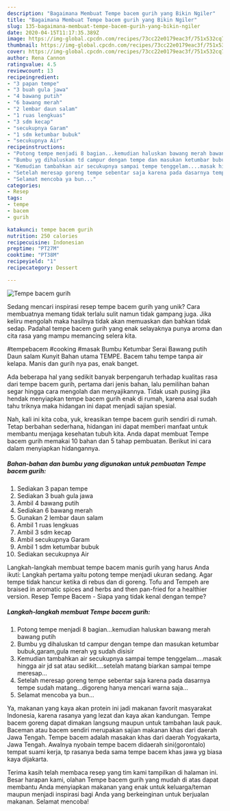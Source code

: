 ```yaml
---
description: "Bagaimana Membuat Tempe bacem gurih yang Bikin Ngiler"
title: "Bagaimana Membuat Tempe bacem gurih yang Bikin Ngiler"
slug: 135-bagaimana-membuat-tempe-bacem-gurih-yang-bikin-ngiler
date: 2020-04-15T11:17:35.389Z
image: https://img-global.cpcdn.com/recipes/73cc22e0179eac3f/751x532cq70/tempe-bacem-gurih-foto-resep-utama.jpg
thumbnail: https://img-global.cpcdn.com/recipes/73cc22e0179eac3f/751x532cq70/tempe-bacem-gurih-foto-resep-utama.jpg
cover: https://img-global.cpcdn.com/recipes/73cc22e0179eac3f/751x532cq70/tempe-bacem-gurih-foto-resep-utama.jpg
author: Rena Cannon
ratingvalue: 4.5
reviewcount: 13
recipeingredient:
- "3 papan tempe"
- "3 buah gula jawa"
- "4 bawang putih"
- "6 bawang merah"
- "2 lembar daun salam"
- "1 ruas lengkuas"
- "3 sdm kecap"
- "secukupnya Garam"
- "1 sdm ketumbar bubuk"
- "secukupnya Air"
recipeinstructions:
- "Potong tempe menjadi 8 bagian...kemudian haluskan bawang merah bawang putih"
- "Bumbu yg dihaluskan td campur dengan tempe dan masukan ketumbar bubuk,garam,gula merah yg sudah disisir"
- "Kemudian tambahkan air secukupnya sampai tempe tenggelam....masak hingga air jd sat atau sedikit....setelah matang biarkan sampai tempe meresap..."
- "Setelah meresap goreng tempe sebentar saja karena pada dasarnya tempe sudah matang...digoreng hanya mencari warna saja..."
- "Selamat mencoba ya bun..."
categories:
- Resep
tags:
- tempe
- bacem
- gurih

katakunci: tempe bacem gurih 
nutrition: 250 calories
recipecuisine: Indonesian
preptime: "PT27M"
cooktime: "PT38M"
recipeyield: "1"
recipecategory: Dessert

---
```



![Tempe bacem gurih](https://img-global.cpcdn.com/recipes/73cc22e0179eac3f/751x532cq70/tempe-bacem-gurih-foto-resep-utama.jpg)

Sedang mencari inspirasi resep tempe bacem gurih yang unik? Cara membuatnya memang tidak terlalu sulit namun tidak gampang juga. Jika keliru mengolah maka hasilnya tidak akan memuaskan dan bahkan tidak sedap. Padahal tempe bacem gurih yang enak selayaknya punya aroma dan cita rasa yang mampu memancing selera kita.

#tempebacem #cooking #masak Bumbu Ketumbar Serai Bawang putih Daun salam Kunyit Bahan utama TEMPE. Bacem tahu tempe tanpa air kelapa. Manis dan gurih nya pas, enak banget.

Ada beberapa hal yang sedikit banyak berpengaruh terhadap kualitas rasa dari tempe bacem gurih, pertama dari jenis bahan, lalu pemilihan bahan segar hingga cara mengolah dan menyajikannya. Tidak usah pusing jika hendak menyiapkan tempe bacem gurih enak di rumah, karena asal sudah tahu triknya maka hidangan ini dapat menjadi sajian spesial.


Nah, kali ini kita coba, yuk, kreasikan tempe bacem gurih sendiri di rumah. Tetap berbahan sederhana, hidangan ini dapat memberi manfaat untuk membantu menjaga kesehatan tubuh kita. Anda dapat membuat Tempe bacem gurih memakai 10 bahan dan 5 tahap pembuatan. Berikut ini cara dalam menyiapkan hidangannya.

<!--inarticleads1-->

##### Bahan-bahan dan bumbu yang digunakan untuk pembuatan Tempe bacem gurih:

1. Sediakan 3 papan tempe
1. Sediakan 3 buah gula jawa
1. Ambil 4 bawang putih
1. Sediakan 6 bawang merah
1. Gunakan 2 lembar daun salam
1. Ambil 1 ruas lengkuas
1. Ambil 3 sdm kecap
1. Ambil secukupnya Garam
1. Ambil 1 sdm ketumbar bubuk
1. Sediakan secukupnya Air


Langkah-langkah membuat tempe bacem manis gurih yang harus Anda ikuti: Langkah pertama yaitu potong tempe menjadi ukuran sedang. Agar tempe tidak hancur ketika di rebus dan di goreng. Tofu and Tempeh are braised in aromatic spices and herbs and then pan-fried for a healthier version. Resep Tempe Bacem - Siapa yang tidak kenal dengan tempe? 

<!--inarticleads2-->

##### Langkah-langkah membuat Tempe bacem gurih:

1. Potong tempe menjadi 8 bagian...kemudian haluskan bawang merah bawang putih
1. Bumbu yg dihaluskan td campur dengan tempe dan masukan ketumbar bubuk,garam,gula merah yg sudah disisir
1. Kemudian tambahkan air secukupnya sampai tempe tenggelam....masak hingga air jd sat atau sedikit....setelah matang biarkan sampai tempe meresap...
1. Setelah meresap goreng tempe sebentar saja karena pada dasarnya tempe sudah matang...digoreng hanya mencari warna saja...
1. Selamat mencoba ya bun...


Ya, makanan yang kaya akan protein ini jadi makanan favorit masyarakat Indonesia, karena rasanya yang lezat dan kaya akan kandungan. Tempe bacem goreng dapat dimakan langsung maupun untuk tambahan lauk pauk. Baceman atau bacem sendiri merupakan sajian makanan khas dari daerah Jawa Tengah. Tempe bacem adalah masakan khas dari daerah Yogyakarta, Jawa Tengah. Awalnya nyobain tempe bacem didaerah sini(gorontalo) tempat suami kerja, tp rasanya beda sama tempe bacem khas jawa yg biasa kaya dijakarta. 

Terima kasih telah membaca resep yang tim kami tampilkan di halaman ini. Besar harapan kami, olahan Tempe bacem gurih yang mudah di atas dapat membantu Anda menyiapkan makanan yang enak untuk keluarga/teman maupun menjadi inspirasi bagi Anda yang berkeinginan untuk berjualan makanan. Selamat mencoba!
